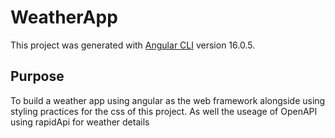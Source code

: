 # WeatherApp

This project was generated with [Angular CLI](https://github.com/angular/angular-cli) version 16.0.5.

## Purpose
To build a weather app using angular as the web framework alongside using styling practices for the css of this project. As well the useage of OpenAPI using rapidApi for weather details


